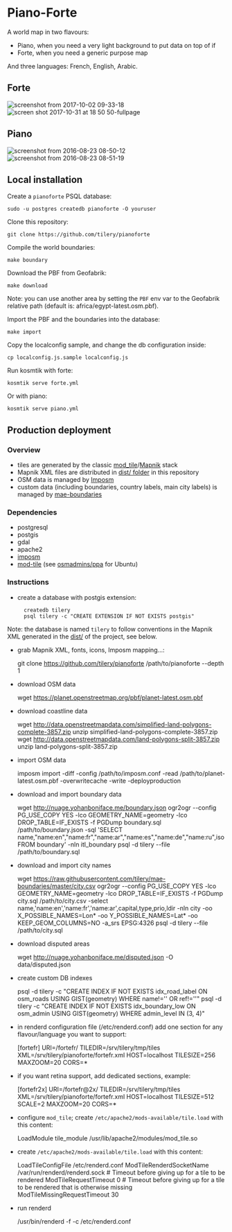# Piano-Forte

A world map in two flavours:

- Piano, when you need a very light background to put data on top of if
- Forte, when you need a generic purpose map

And three languages: French, English, Arabic.

##  Forte

![screenshot from 2017-10-02 09-33-18](https://user-images.githubusercontent.com/146023/31072322-af868880-a767-11e7-8981-3d0bd8403cc8.png)
![screen shot 2017-10-31 at 18 50 50-fullpage](https://user-images.githubusercontent.com/146023/32240046-837f0386-be6c-11e7-813d-82bde3b35384.png)

## Piano

![screenshot from 2016-08-23 08-50-12](https://cloud.githubusercontent.com/assets/146023/17882745/bde02780-690e-11e6-9c8e-d422a8753956.png)
![screenshot from 2016-08-23 08-51-19](https://cloud.githubusercontent.com/assets/146023/17882746/bde0200a-690e-11e6-9e71-82482f118a54.png)


## Local installation

Create a `pianoforte` PSQL database:

    sudo -u postgres createdb pianoforte -O youruser

Clone this repository:

    git clone https://github.com/tilery/pianoforte

Compile the world boundaries:

    make boundary

Download the PBF from Geofabrik:

    make download

Note: you can use another area by setting the `PBF` env var to the Geofabrik
relative path (default is: africa/egypt-latest.osm.pbf).

Import the PBF and the boundaries into the database:

    make import

Copy the localconfig sample, and change the db configuration inside:

    cp localconfig.js.sample localconfig.js

Run kosmtik with forte:

    kosmtik serve forte.yml

Or with piano:

    kosmtik serve piano.yml


## Production deployment

### Overview

- tiles are generated by the classic [mod_tile](https://github.com/openstreetmap/mod_tile)/[Mapnik](https://mapnik.org/) stack
- Mapnik XML files are distributed in [dist/ folder](https://github.com/tilery/pianoforte/tree/master/dist) in this repository
- OSM data is managed by [Imposm](https://github.com/omniscale/imposm3)
- custom data (including boundaries, country labels, main city labels) is managed by [mae-boundaries](https://github.com/tilery/mae-boundaries)

### Dependencies

- postgresql
- postgis
- gdal
- apache2
- [imposm](https://github.com/omniscale/imposm3)
- [mod-tile](https://github.com/openstreetmap/mod_tile) (see
  [osmadmins/ppa](https://launchpad.net/%7Eosmadmins/+archive/ubuntu/ppa) for Ubuntu)


### Instructions

- create a database with postgis extension:

        createdb tilery
        psql tilery -c "CREATE EXTENSION IF NOT EXISTS postgis"

Note: the database is named `tilery` to follow conventions in the Mapnik XML
generated in the [dist/](https://github.com/tilery/pianoforte/tree/master/dist)
of the project, see below.

- grab Mapnik XML, fonts, icons, Imposm mapping…:

    git clone https://github.com/tilery/pianoforte /path/to/pianoforte --depth 1

- download OSM data

    wget https://planet.openstreetmap.org/pbf/planet-latest.osm.pbf

- download coastline data

    wget http://data.openstreetmapdata.com/simplified-land-polygons-complete-3857.zip
    unzip simplified-land-polygons-complete-3857.zip
    wget http://data.openstreetmapdata.com/land-polygons-split-3857.zip
    unzip land-polygons-split-3857.zip

- import OSM data

    imposm import -diff -config /path/to/imposm.conf -read /path/to/planet-latest.osm.pbf -overwritecache -write -deployproduction

- download and import boundary data

    wget http://nuage.yohanboniface.me/boundary.json
    ogr2ogr --config PG_USE_COPY YES -lco GEOMETRY_NAME=geometry -lco DROP_TABLE=IF_EXISTS -f PGDump boundary.sql /path/to/boundary.json -sql 'SELECT name,"name:en","name:fr","name:ar","name:es","name:de","name:ru",iso FROM boundary' -nln itl_boundary
    psql -d tilery --file /path/to/boundary.sql

- download and import city names

    wget https://raw.githubusercontent.com/tilery/mae-boundaries/master/city.csv
    ogr2ogr --config PG_USE_COPY YES -lco GEOMETRY_NAME=geometry -lco DROP_TABLE=IF_EXISTS -f PGDump city.sql /path/to/city.csv -select name,'name:en','name:fr','name:ar',capital,type,prio,ldir -nln city -oo X_POSSIBLE_NAMES=Lon* -oo Y_POSSIBLE_NAMES=Lat* -oo KEEP_GEOM_COLUMNS=NO -a_srs EPSG:4326
    psql -d tilery --file /path/to/city.sql

- download disputed areas

    wget http://nuage.yohanboniface.me/disputed.json -O data/disputed.json

- create custom DB indexes

    psql -d tilery -c "CREATE INDEX IF NOT EXISTS idx_road_label ON osm_roads USING GIST(geometry) WHERE name!='' OR ref!=''"
    psql -d tilery -c "CREATE INDEX IF NOT EXISTS idx_boundary_low ON osm_admin USING GIST(geometry) WHERE admin_level IN (3, 4)"

- in renderd configuration file (/etc/renderd.conf) add one section for any
  flavour/language you want to support:

    [fortefr]
    URI=/fortefr/
    TILEDIR=/srv/tilery/tmp/tiles
    XML=/srv/tilery/pianoforte/fortefr.xml
    HOST=localhost
    TILESIZE=256
    MAXZOOM=20
    CORS=*

- if you want retina support, add dedicated sections, example:

    [fortefr2x]
    URI=/fortefr@2x/
    TILEDIR=/srv/tilery/tmp/tiles
    XML=/srv/tilery/pianoforte/fortefr.xml
    HOST=localhost
    TILESIZE=512
    SCALE=2
    MAXZOOM=20
    CORS=*

- configure `mod_tile`; create `/etc/apache2/mods-available/tile.load` with this content:

    LoadModule tile_module /usr/lib/apache2/modules/mod_tile.so

- create `/etc/apache2/mods-available/tile.load` with this content:

    <IfModule tile_module>
        LoadTileConfigFile /etc/renderd.conf
        ModTileRenderdSocketName /var/run/renderd/renderd.sock
        # Timeout before giving up for a tile to be rendered
        ModTileRequestTimeout 0
        # Timeout before giving up for a tile to be rendered that is otherwise missing
        ModTileMissingRequestTimeout 30
    </IfModule>

- run renderd

    /usr/bin/renderd -f -c /etc/renderd.conf

